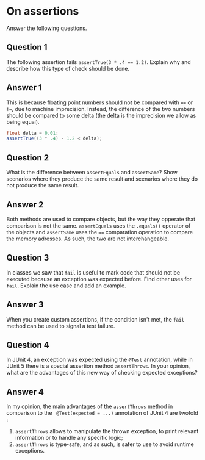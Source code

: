# On assertions

Answer the following questions.

## Question 1

The following assertion fails `assertTrue(3 * .4 == 1.2)`. Explain why and describe how this type of check should be done.
 
## Answer 1

This is because floating point numbers should not be compared with `==` or `!=`, due to machine imprecision. Instead, the difference of the two numbers should be compared to some delta (the delta is the imprecision we allow as being equal).

```java
float delta = 0.01;
assertTrue((3 * .4) - 1.2 < delta);
```

## Question 2

What is the difference between `assertEquals` and `assertSame`? Show scenarios where they produce the same result and scenarios where they do not produce the same result.

## Answer 2

Both methods are used to compare objects, but the way they opperate that comparison is not the same. `assertEquals` uses the `.equals()` operator of the objects and `assertSame` uses the `==` comparation operation to compare the memory adresses. As such, the two are not interchangeable.

## Question 3

In classes we saw that `fail` is useful to mark code that should not be executed because an exception was expected before. Find other uses for `fail`. Explain the use case and add an example.

## Answer 3

When you create custom assertions, if the condition isn't met, the `fail` method can be used to signal a test failure.

## Question 4

In JUnit 4, an exception was expected using the `@Test` annotation, while in JUnit 5 there is a special assertion method `assertThrows`. In your opinion, what are the advantages of this new way of checking expected exceptions?

## Answer 4

In my opinion, the main advantages of the `assertThrows` method in comparison to the ` @Test(expected = ...)` annotation of JUnit 4 are twofold :
1. `assertThrows` allows to manipulate the thrown exception, to print relevant information or to handle any specific logic;
2. `assertThrows` is type-safe, and as such, is safer to use to avoid runtime exceptions.
